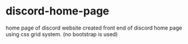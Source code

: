 # discord-home-page
home page of discord website
created front end of discord home page using css grid system.
(no bootstrap is used)
